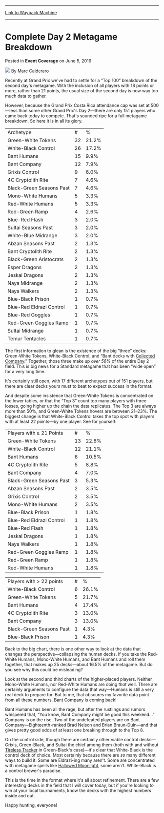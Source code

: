 
---
[Link to Wayback Machine](https://web.archive.org/web/20160609053435/http://magic.wizards.com/en/events/coverage/gpcos16/complete-day-2-metagame-breakdown-2016-06-05)

[_metadata_:author]:- "Marc Calderaro"
[_metadata_:description]:- "Recently at Grand Prix we've had to settle for a “Top 100” breakdown of the second day's metagame. With the inclusion of all players with 18 points or more, rather than 21 points, the usual size of the second day is now way too much data to gather.&#13; &#13; However, because the Grand Prix Costa Rica attendance cap was set at 500—less than some other Grand Prix's Day 2—there are only 151 players who came back today to compete. That's sounded ripe for a full metagame breakdown. So here it is in all its glory."
[_metadata_:generator]:- "Drupal 7 (http://drupal.org)"
[_metadata_:node]:- "1027496"
[_metadata_:publish_date]:- "2016-06-05"
[_metadata_:source]:- "div-main-content"
[_metadata_:title]:- "Complete Day 2 Metagame Breakdown"
[_metadata_:wayback_capture_timestamp]:- "2016-06-09 05:34:35"
[_metadata_:wayback_raw_url]:- "https://web.archive.org/web/20160609053435id_/http://magic.wizards.com/en/events/coverage/gpcos16/complete-day-2-metagame-breakdown-2016-06-05"
[_metadata_:wayback_url]:- "http://magic.wizards.com/en/events/coverage/gpcos16/complete-day-2-metagame-breakdown-2016-06-05"
---


Complete Day 2 Metagame Breakdown
=================================



 Posted in **Event Coverage**
 on June 5, 2016 






![](https://media.magic.wizards.com/styles/auth_small/public/images/person/calderaro.jpg)
By Marc Calderaro











Recently at Grand Prix we've had to settle for a “Top 100” breakdown of the second day's metagame. With the inclusion of all players with 18 points or more, rather than 21 points, the usual size of the second day is now way too much data to gather.


However, because the Grand Prix Costa Rica attendance cap was set at 500—less than some other Grand Prix's Day 2—there are only 151 players who came back today to compete. That's sounded ripe for a full metagame breakdown. So here it is in all its glory.




|  |  |  |
| --- | --- | --- |
| Archetype | # | % |
| Green-White Tokens | 32 | 21.2% |
| White-Black Control | 26 | 17.2% |
| Bant Humans | 15 | 9.9% |
| Bant Company | 12 | 7.9% |
| Grixis Control | 9 | 6.0% |
| 4C Cryptolith Rite | 7 | 4.6% |
| Black-Green Seasons Past | 7 | 4.6% |
| Mono-White Humans | 5 | 3.3% |
| Red-White Humans | 5 | 3.3% |
| Red-Green Ramp | 4 | 2.6% |
| Blue-Red Flash | 3 | 2.0% |
| Sultai Seasons Past | 3 | 2.0% |
| White-Blue Midrange | 3 | 2.0% |
| Abzan Seasons Past | 2 | 1.3% |
| Bant Cryptolith Rite | 2 | 1.3% |
| Black-Green Aristocrats | 2 | 1.3% |
| Esper Dragons | 2 | 1.3% |
| Jeskai Dragons | 2 | 1.3% |
| Naya Midrange | 2 | 1.3% |
| Naya Walkers | 2 | 1.3% |
| Blue-Black Prison | 1 | 0.7% |
| Blue-Red Eldrazi Control | 1 | 0.7% |
| Blue-Red Goggles | 1 | 0.7% |
| Red-Green Goggles Ramp | 1 | 0.7% |
| Sultai Midrange | 1 | 0.7% |
| Temur Tentacles | 1 | 0.7% |

The first information to glean is the existence of the big “three” decks: Green-White Tokens, White-Black Control, and “Bant decks with [Collected Company](http://gatherer.wizards.com/Pages/Card/Details.aspx?name=Collected+Company).” Together, those three make up *over 56%* of the entire Day 2 field. This is big news for a Standard metagame that has been “wide open” for a very long time.


It's certainly still open, with 17 different archetypes out of 151 players, but there are clear decks yours must to beat to expect success in the format.


And despite some insistence that Green-White Tokens is concentrated on the lower tables, or that the “Top 3” count too many players with three losses, going higher up the chain the data replicates. The Top 3 are always more than 50%, and Green-White Tokens hovers are between 21–23%. The biggest change is that White-Black Control takes the top spot with players with at least 22 points—by one player. See for yourself:




|  |  |  |
| --- | --- | --- |
| Players with ≥ 21 Points | # | % |
| Green-White Tokens | 13 | 22.8% |
| White-Black Control | 12 | 21.1% |
| Bant Humans | 6 | 10.5% |
| 4C Cryptolith Rite | 5 | 8.8% |
| Bant Company | 4 | 7.0% |
| Black-Green Seasons Past | 3 | 5.3% |
| Abzan Seasons Past | 2 | 3.5% |
| Grixis Control | 2 | 3.5% |
| Mono-White Humans | 2 | 3.5% |
| Blue-Black Prison | 1 | 1.8% |
| Blue-Red Eldrazi Control | 1 | 1.8% |
| Blue-Red Flash | 1 | 1.8% |
| Jeskai Dragons | 1 | 1.8% |
| Naya Walkers | 1 | 1.8% |
| Red-Green Goggles Ramp | 1 | 1.8% |
| Red-Green Ramp | 1 | 1.8% |
| Red-White Humans | 1 | 1.8% |



|  |  |  |
| --- | --- | --- |
| Players with > 22 points | # | % |
| White-Black Control | 6 | 26.1% |
| Green-White Tokens | 5 | 21.7% |
| Bant Humans | 4 | 17.4% |
| 4C Cryptolith Rite | 3 | 13.0% |
| Bant Company | 3 | 13.0% |
| Black-Green Seasons Past | 1 | 4.3% |
| Blue-Black Prison | 1 | 4.3% |

Back to the big chart, there is one other way to look at the data that changes the perspective—collapsing the human decks. If you take the Red-White Humans, Mono-White Humans, and Bant Humans and roll them together, that makes up 25 decks—about 16.5% of the metagame. But do you see why this could be misleading?


Look at the second and third charts of the higher-placed players. Neither Mono-White Humans, nor Red-White Humans are doing *that* well. There are certainly arguments to configure the data that way—Humans is still a very real deck to prepare for. But to me, that obscures my favorite data point from all these numbers. Bant Company is coming back!


Bant Humans has been all the rage, but after the rustlings and rumors whispered that, “You know, Bant Company might be good this weekend...” Company is on the rise. Two of the undefeated players are on Bant Company—Eighteenth-ranked Brad Nelson and Brian Braun-Duin—and that gives pretty good odds of at least one breaking through to the Top 8.


On the control side, though there are certainly other viable control decks—Grixis, Green-Black, and Sultai the chief among them (both with and without [Tireless Tracker](http://gatherer.wizards.com/Pages/Card/Details.aspx?name=Tireless+Tracker) in Green-Black's case)—it's clear that White-Black is the control deck of choice. Most certainly because there are *so* many different ways to build it. Some are Eldrazi-ing many aren't. Some are concentrated with metagame spells like [Hallowed Moonlight](http://gatherer.wizards.com/Pages/Card/Details.aspx?name=Hallowed+Moonlight), some aren't. White-Black is a control brewer's paradise.


This is the time in the format where it's all about refinement. There are a few interesting decks in the field that I will cover today, but if you're looking to win at your local tournaments, know the decks with the highest numbers inside and out.


Happy hunting, everyone!







